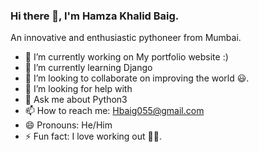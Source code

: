### Hi there 👋, I'm Hamza Khalid Baig.

An innovative and enthusiastic pythoneer from Mumbai.

- 🔭 I’m currently working on My portfolio website :)
- 🌱 I’m currently learning  Django
- 👯 I’m looking to collaborate on improving the world 😃.
- 🤔 I’m looking for help with 
- 💬 Ask me about Python3
- 📫 How to reach me: Hbaig055@gmail.com
- 😄 Pronouns: He/Him
- ⚡ Fun fact: I love working out 🏋️‍♂️.

<!-- <h3 align="left">Connect with me:</h3>
<p align="left">
<a href="https://twitter.com/HamzaKhalidBai1" target="blank"><img align="center" src="https://cdn.jsdelivr.net/npm/simple-icons@3.0.1/icons/twitter.svg" alt="HamzaKhalidBai1" height="30" width="40" /></a>
<a href="https://linkedin.com/in/hamza-baig-81b3a7123/" target="blank"><img align="center" src="https://cdn.jsdelivr.net/npm/simple-icons@3.0.1/icons/linkedin.svg" alt="hamza-baig-81b3a7123" height="30" width="40" /></a>
<a href="https://stackoverflow.com/users/13505057" target="blank"><img align="center" src="https://cdn.jsdelivr.net/npm/simple-icons@3.0.1/icons/stackoverflow.svg" alt="13505057" height="30" width="40" /></a>
<a href="https://instagram.com/zakiurrahmankhan" target="blank"><img align="center" src="https://cdn.jsdelivr.net/npm/simple-icons@3.0.1/icons/instagram.svg" alt="zakiurrahmankhan" height="30" width="40" /></a>
<a href="https://www.hackerrank.com/https://www.hackerrank.com/zaki_tarveen" target="blank"><img align="center" src="https://cdn.jsdelivr.net/npm/simple-icons@3.0.1/icons/hackerrank.svg" alt="https://www.hackerrank.com/zaki_tarveen" height="30" width="40" /></a>
</p> -->



